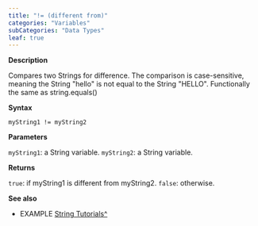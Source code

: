 ```yaml
---
title: "!= (different from)"
categories: "Variables"
subCategories: "Data Types"
leaf: true
---
```


**Description**

Compares two Strings for difference. The comparison is case-sensitive,
meaning the String "hello" is not equal to the String "HELLO".
Functionally the same as string.equals()

**Syntax**

`myString1 != myString2`

**Parameters**

`myString1`: a String variable.
`myString2`: a String variable.

**Returns**

`true`: if myString1 is different from myString2.
`false`: otherwise.

**See also**

-   EXAMPLE [String
    Tutorials^](https://www.arduino.cc/en/Tutorial/BuiltInExamples#strings)
